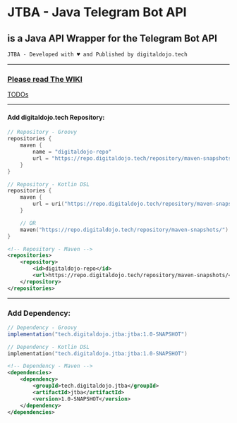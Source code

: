 # JTBA - Java Telegram Bot API

## is a Java API Wrapper for the Telegram Bot API

```txt
JTBA - Developed with ♥ and Published by digitaldojo.tech
```

---

### [Please read The WIKI](https://github.com/PharaStarLLC/JTBA/wiki)

[TODOs](resources/TODOS.md)

---

#### Add digitaldojo.tech Repository:

```groovy
// Repository - Groovy
repositories {
    maven {
        name = "digitaldojo-repo"
        url = "https://repo.digitaldojo.tech/repository/maven-snapshots/"
    }
}
```

```kt
// Repository - Kotlin DSL
repositories {
    maven {
        url = uri("https://repo.digitaldojo.tech/repository/maven-snapshots/")
    }

    // OR
    maven("https://repo.digitaldojo.tech/repository/maven-snapshots/")
}
```

```xml
<!-- Repository - Maven -->
<repositories>
    <repository>
        <id>digitaldojo-repo</id>
        <url>https://repo.digitaldojo.tech/repository/maven-snapshots/</url>
    </repository>
</repositories>
```

---

### Add Dependency:

```groovy
// Dependency - Groovy
implementation("tech.digitaldojo.jtba:jtba:1.0-SNAPSHOT")
```

```kt
// Dependency - Kotlin DSL
implementation("tech.digitaldojo.jtba:jtba:1.0-SNAPSHOT")
```

```xml
<!-- Dependency - Maven -->
<dependencies>
    <dependency>
        <groupId>tech.digitaldojo.jtba</groupId>
        <artifactId>jtba</artifactId>
        <version>1.0-SNAPSHOT</version>
    </dependency>
</dependencies>
```
